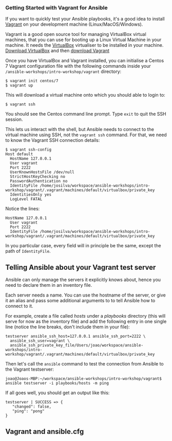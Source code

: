 ### Getting Started with Vagrant for Ansible

If you want to quickly test your Ansible playbooks, it's a good idea to install [Vagrant](https://www.vagrantup.com/) on your development machine (Linux/MacOS/Windows).

Vagrant is a good open source tool for managing VirtualBox virtual machines, that you can use for booting up a Linux Virtual Machine in your machine. It needs the [VirtualBox](https://www.virtualbox.org) virtualiser to be installed in your machine. [Download VirtualBox](https://www.virtualbox.org/wiki/Downloads) and then [download Vagrant](https://www.vagrantup.com/downloads.html)

Once you have VirtualBox and Vagrant installed, you can initialise a Centos 7 Vagrant configuration file with the following commands inside your `/ansible-workshops/intro-workshop/vagrant` directory:

```
$ vagrant init centos/7
$ vagrant up
```
This will download a virtual machine onto which you should able to login to:

```
$ vagrant ssh
```
You should see the Centos command line prompt. Type `exit` to quit the SSH session.

This lets us interact with the shell, but Ansible needs to connect to the virtual machine using SSH, not the `vagrant ssh` command. For that, we need to know the Vagrant SSH connection details:

```
$ vagrant ssh-config
Host default
  HostName 127.0.0.1
  User vagrant
  Port 2222
  UserKnownHostsFile /dev/null
  StrictHostKeyChecking no
  PasswordAuthentication no
  IdentityFile /home/josilva/workspace/ansible-workshops/intro-workshop/vagrant/.vagrant/machines/default/virtualbox/private_key
  IdentitiesOnly yes
  LogLevel FATAL
```

Notice the lines:
```
HostName 127.0.0.1
  User vagrant
  Port 2222
  IdentityFile /home/josilva/workspace/ansible-workshops/intro-workshop/vagrant/.vagrant/machines/default/virtualbox/private_key
```
 In you particular case, every field will in principle be the same, except the path of `IdentityFile`.

 ## Telling Ansible about your Vagrant test server

 Ansible can only manage the servers it explicitly knows about, hence you need to declare them in an inventory file.

 Each server needs a name. You can use the hostname of the server, or give it an alias and pass some additional arguments to to tell Ansible how to connect to it.

 For example, create a file called <i>hosts</i> under a <i>playbooks</i> directory (this will serve for now as the inventory file) and add the following entry in one single line (notice the line breaks, don't include them in your file):

```
testserver ansible_ssh_host=127.0.0.1 ansible_ssh_port=2222 \
  ansible_ssh_user=vagrant \
  ansible_ssh_private_key_file/Users/joao/workspace/ansible-workshops/intro-workshop/vagrant/.vagrant/machines/default/virtualbox/private_key
```

Then let's call the `ansible` command to test the connection from Ansible to the Vagrant testserver:
```
joao@Joaos-MBP:~/workspace/ansible-workshops/intro-workshop/vagrant$ ansible testserver -i playbooks/hosts -m ping

```
If all goes well, you should get an output like this:
```
testserver | SUCCESS => {
   "changed": false,
   "ping": "pong"
}
```

## Vagrant and ansible.cfg
